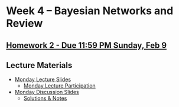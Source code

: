 # Week 4 – Bayesian Networks and Review

## [Homework 2 - Due 11:59 PM Sunday, Feb 9](https://github.com/ucsd-cse150a-w25/hw2)

## Lecture Materials
- [Monday Lecture Slides](https://drive.google.com/file/d/1a0USb19y33oUKtg5cS3QYiieP46oG9C0/view?usp=drive_link)
  - [Monday Lecture Participation](https://drive.google.com/file/d/1zpQTw3SxBDeytTgrKyObpDWqZ0soPinQ/view?usp=drive_link)
- [Monday Discussion Slides](https://drive.google.com/file/d/1MZq4eZlugB81Ygl_fk-wSH6gyaShDIRp/view?usp=drive_link)
  - [Solutions \& Notes](https://drive.google.com/file/d/1l22Tg1tvsa-Jyk8UvCGn2SCDv75hiyZE/view?usp=sharing)

<!-- - [Monday Discussion Participation](https://drive.google.com/file/d/1zpQTw3SxBDeytTgrKyObpDWqZ0soPinQ/view?usp=drive_link)
<!-- - [Wednesday Lecture Slides](https://drive.google.com/file/d/1bzLybsc7bZliUoPQjfEDn13EiMiXydzf/view?usp=drive_link)
- [Wednesday Lecture Handout](https://drive.google.com/file/d/1qqax-sljWvWcvuyiLwvIrIrZwDLSY76u/view?usp=sharing)
- Friday Lecture Slides: Continued From Wedneday
- [Friday Lecture Handout](https://drive.google.com/file/d/1zpQTw3SxBDeytTgrKyObpDWqZ0soPinQ/view?usp=drive_link)
-->
